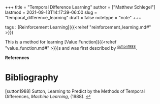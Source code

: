 +++
title = "Temporal Difference Learning"
author = ["Matthew Schlegel"]
lastmod = 2021-09-13T14:17:39-06:00
slug = "temporal_difference_learning"
draft = false
notetype = "note"
+++

tags
: [Reinforcement Learning]({{<relref "reinforcement_learning.md#" >}})

This is a method for learning [Value Function]({{<relref "value_function.md#" >}})s and was first described by <sup id="a2b0ff3680c1d8d6588c0033630d19e8"><a href="#sutton1988" title="Sutton, Learning to Predict by the Methods of Temporal Differences, {Machine Learning}, v(), (1988).">sutton1988</a></sup>.

**References**


# Bibliography
<a id="sutton1988"></a>[sutton1988] Sutton, Learning to Predict by the Methods of Temporal Differences, <i>Machine Learning</i>,  (1988). [↩](#a2b0ff3680c1d8d6588c0033630d19e8)
